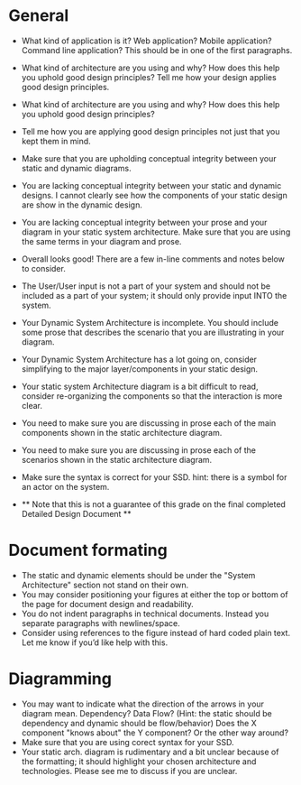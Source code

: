 # General
- What kind of application is it? Web application? Mobile application? Command line application? This should be in one of the first paragraphs.
- What kind of architecture are you using and why? How does this help you uphold good design principles? Tell me how your design applies good design principles.
- What kind of architecture are you using and why? How does this help you uphold good design principles?
- Tell me how you are applying good design principles not just that you kept them in mind.
- Make sure that you are upholding conceptual integrity between your static and dynamic diagrams.
- You are lacking conceptual integrity between your static and dynamic designs. I cannot clearly see how the components of your static design are show in the dynamic design.
- You are lacking conceptual integrity between your prose and your diagram in your static system architecture. Make sure that you are using the same terms in your diagram and prose.
- Overall looks good! There are a few in-line comments and notes below to consider. 
- The User/User input is not a part of your system and should not be included as a part of your system; it should only provide input INTO the system.
- Your Dynamic System Architecture is incomplete. You should include some prose that describes the scenario that you are illustrating in your diagram.
- Your Dynamic System Architecture has a lot going on, consider simplifying to the major layer/components in your static design.
- Your static system Architecture diagram is a bit difficult to read, consider re-organizing the components so that the interaction is more clear.
- You need to make sure you are discussing in prose each of the main components shown in the static architecture diagram.
- You need to make sure you are discussing in prose each of the scenarios shown in the static architecture diagram.
- Make sure the syntax is correct for your SSD. hint: there is a symbol for an actor on the system.

- ** Note that this is not a guarantee of this grade on the final completed Detailed Design Document **

# Document formating
- The static and dynamic elements should be under the "System Architecture" section not stand on their own.
- You may consider positioning your figures at either the top or bottom of the page for document design and readability.
- You do not indent paragraphs in technical documents. Instead you separate paragraphs with newlines/space.
- Consider using references to the figure instead of hard coded plain text. Let me know if you’d like help with this.


# Diagramming
- You may want to indicate what the direction of the arrows in your diagram mean. Dependency? Data Flow? (Hint: the static should be dependency and dynamic should be flow/behavior) Does the X component "knows about" the Y component? Or the other way around?
- Make sure that you are using corect syntax for your SSD.
- Your  static arch. diagram is rudimentary and a bit unclear because of the formatting; it should highlight your chosen architecture and technologies. Please see me to discuss if you are unclear.
